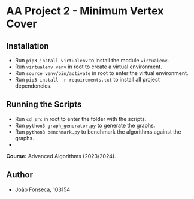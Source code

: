 # AA Project 2 - Minimum Vertex Cover

## Installation

- Run `pip3 install virtualenv` to install the module `virtualenv`.
- Run `virtualenv venv` in root to create a virtual environment.
- Run `source venv/bin/activate` in root to enter the virtual environment.
- Run `pip3 install -r requirements.txt` to install all project dependencies.

## Running the Scripts

- Run `cd src` in root to enter the folder with the scripts.
- Run `python3 graph_generator.py` to generate the graphs.
- Run `python3 benchmark.py` to benchmark the algorithms against the graphs.
- 

**Course:** Advanced Algorithms (2023/2024).

## Author

- João Fonseca, 103154
